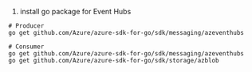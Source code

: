 1. install go package for Event Hubs
```
# Producer
go get github.com/Azure/azure-sdk-for-go/sdk/messaging/azeventhubs

# Consumer
go get github.com/Azure/azure-sdk-for-go/sdk/messaging/azeventhubs
go get github.com/Azure/azure-sdk-for-go/sdk/storage/azblob
```